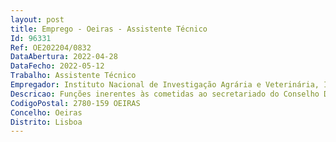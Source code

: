 ```yaml
--- 
layout: post
title: Emprego - Oeiras - Assistente Técnico
Id: 96331
Ref: OE202204/0832
DataAbertura: 2022-04-28
DataFecho: 2022-05-12
Trabalho: Assistente Técnico
Empregador: Instituto Nacional de Investigação Agrária e Veterinária, I.P.
Descricao: Funções inerentes às cometidas ao secretariado do Conselho Diretivo, nomeadamente   	Preparação de documentos e outros elementos de apoio ao Conselho Diretivo ou a reuniões de trabalho promovidas por estes   	Redação de correspondência e de atas de reunião   	Manutenção de um arquivo organizado da documentação relevante   	Atendimento de chamadas internas e externas efetuando a sua filtragem e encaminhamento  	Caracterização do Posto de Trabalho  	Organização e gestão documental digital e física   	Relações públicas e protocolo   	Disponibilidade horária para trabalho por escalas turnos rotativos, em dias úteis, entre as 9h e as 19h (35hrs semana).Outros Requisitos  Competências pessoais   	Capacidade e resiliência na concretização eficaz e eficiente das tarefas que lhe são distribuídas   	Autonomia e iniciativa na aplicação de métodos de organização e priorização da sua atividade   	Facilidade e precisão de comunicação oral e escrita   	Relacionamento interpessoal assente em atitude assertiva e facilitadora do relacionamento.Competências profissionais técnicas   	Experiência no uso de ferramentas e aplicações MsOffice, nomeadamente Word e Excel  	Experiência no uso de sistemas de Gestão documental   	Conhecimento de línguas estrangeiras na vertente oral e escrita, preferencial nos idiomas  inglês e francês ou espanhol.
CodigoPostal: 2780-159 OEIRAS
Concelho: Oeiras
Distrito: Lisboa
--- 
```


